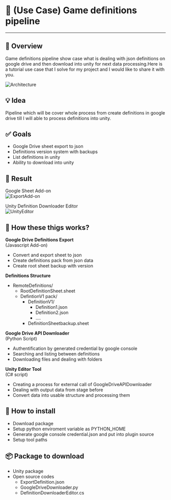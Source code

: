 # :pencil: (Use Case) Game definitions pipeline
---------

:pushpin: Overview
---------
Game definitions pipeline show case what is dealing with json definitions on google drive and then download into unity for next data processing.Here is a tutorial use case that I solve for my project and I would like to share it with you.

![Architecture](https://user-images.githubusercontent.com/14979589/89738801-36e90300-da84-11ea-8ccb-c5c4273725ac.png)

:bulb: Idea
---------
Pipeline which will be cover whole process from create definitions in google drive till I will able to process definitions into unity.

:white_check_mark: Goals
---------
* Google Drive sheet export to json
* Definitions version system with backups
* List definitions in unity
* Ability to download into unity

:rocket: Result
---------
Google Sheet Add-on<br>
![ExportAdd-on](https://user-images.githubusercontent.com/14979589/89738913-0190e500-da85-11ea-8a63-62151db6a106.png)

Unity Definition Downloader Editor<br>
![UnityEditor](https://user-images.githubusercontent.com/14979589/89739003-b3301600-da85-11ea-88d6-fe6ab3536d7d.png)

:pushpin: How these thigs works?
---------
**Google Drive Definitions Export** <br>
(Javascript Add-on)
* Convert and export sheet to json
* Create definitions pack from json data
* Create root sheet backup with version

**Definitions Structure**<br>
* RemoteDefinitions/
  * RootDefinitionSheet.sheet
  * DefintionV1 pack/
    * DefinitionV1/
      * Definition1.json
      * Definition2.json 
      * ....
    * DefinitionSheetbackup.sheet

**Google Drive API Downloader**<br>
(Python Script)
* Authentification by generated credential by google console
* Searching and listing between definitions
* Downloading files and dealing with folders

**Unity Editor Tool**<br>
(C# script)
* Creating a process for external call of GoogleDriveAPIDownloader
* Dealing with output data from stage before
* Convert data into usable structure and processing them

:page_facing_up: How to install
---------
* Download package
* Setup python enviroment variable as PYTHON_HOME
* Generate google console credential.json and put into plugin source
* Setup tool paths

:package: Package to download
---------
* Unity package
* Open source codes
  * ExportDefinition.json
  * GoogleDriveDownloader.py
  * DefinitionDownloaderEditor.cs
